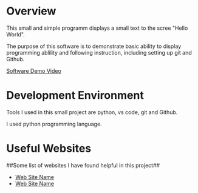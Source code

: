 # Overview
This small and simple programm displays a small text to the scree "Hello World".

The purpose of this software is to demonstrate basic ability to display programming ablility and following instruction, including setting up git and Github.

[Software Demo Video](https://youtu.be/mL4e3vokENM)

# Development Environment

Tools I used in this small project are python, vs code, git and Github.

I used python programming language.

# Useful Websites

##Some list of websites I have found helpful in this project##
* [Web Site Name](https://pll.harvard.edu/subject/python)
* [Web Site Name](https://www.codecademy.com/learn/learn-python-3)
